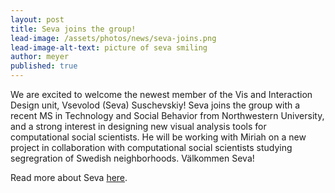 ```yaml
---
layout: post
title: Seva joins the group!
lead-image: /assets/photos/news/seva-joins.png
lead-image-alt-text: picture of seva smiling 
author: meyer
published: true
---
```


We are excited to welcome the newest member of the Vis and Interaction Design unit, 
Vsevolod (Seva) Suschevskiy! Seva joins the group with a recent MS in Technology and Social Behavior
from Northwestern University, and a strong interest in designing new visual analysis tools for computational social scientists.
 He will be working with Miriah on a new project in collaboration with computational social scientists studying segregration of Swedish neighborhoods. Välkommen Seva!

Read more about Seva [here](https://vvseva.quarto.pub/).

